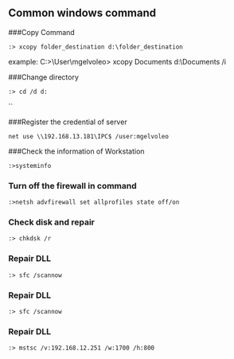 

## Common windows command


###Copy Command

```
:> xcopy folder_destination d:\folder_destination
```

example: C:>\User\mgelvoleo> xcopy Documents d:\Documents /i


###Change directory
```
:> cd /d d:
```



``

###Register the credential of server

```
net use \\192.168.13.181\IPC$ /user:mgelvoleo
```


###Check the information of Workstation
```
:>systeminfo
```


### Turn off the firewall in command 
```
:>netsh advfirewall set allprofiles state off/on
```

### Check disk and repair 
```
:> chkdsk /r
```


### Repair DLL 
```
:> sfc /scannow
```

### Repair DLL 
```
:> sfc /scannow
```



### Repair DLL 
```
:> mstsc /v:192.168.12.251 /w:1700 /h:800
```


